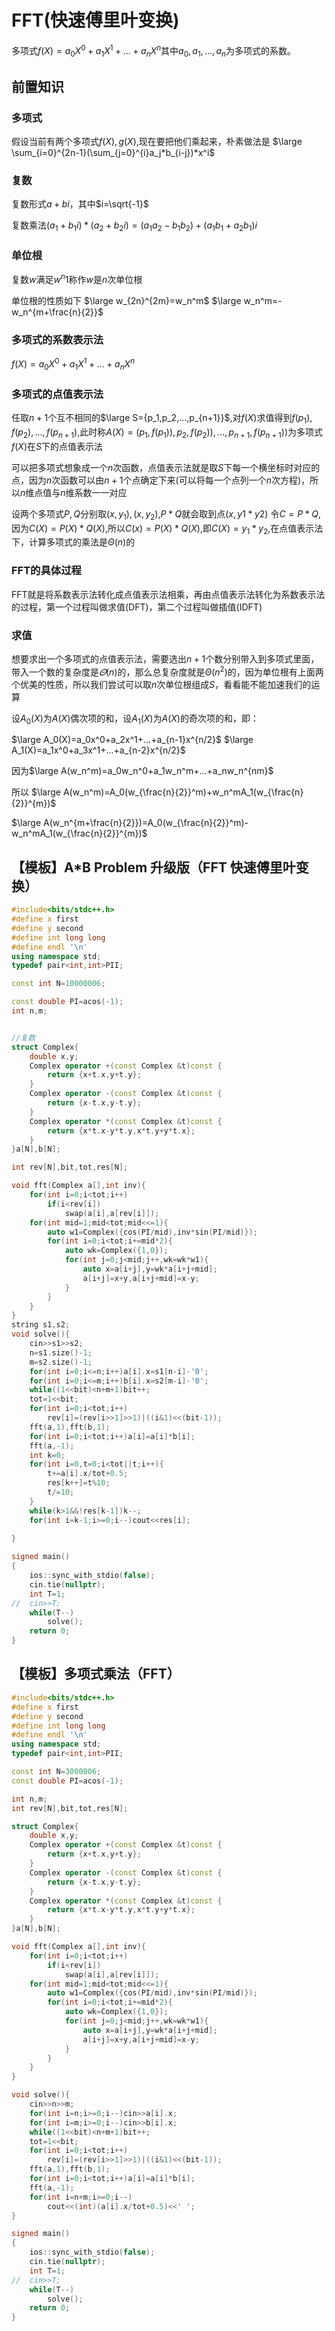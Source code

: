 # FFT(快速傅里叶变换)
多项式$f(X)=a_0X^0+a_1X^1+...+a_nX^n$其中$a_0,a_1,...,a_n$为多项式的系数。

## 前置知识

### 多项式

假设当前有两个多项式$f(X),g(X)$,现在要把他们乘起来，朴素做法是
$\large \sum_{i=0}^{2n-1}(\sum_{j=0}^{i}a_j*b_{i-j})*x^i$
	
### 复数

复数形式$a+bi$，其中$i=\sqrt{-1}$

复数乘法$(a_1+b_1i)*(a_2+b_2i)=(a_1a_2-b_1b_2)+(a_1b_1+a_2b_1)i$

### 单位根

复数$w$满足$w^n1$称作$w$是$n$次单位根

单位根的性质如下
$\large w_{2n}^{2m}=w_n^m$
$\large w_n^m=-w_n^{m+\frac{n}{2}}$

### 多项式的系数表示法

$f(X)=a_0X^0+a_1X^1+...+a_nX^n$

### 多项式的点值表示法

任取$n+1$个互不相同的$\large S={p_1,p_2,...,p_{n+1}}$,对$f(X)$求值得到$f(p_1),f(p_2),...,f(p_{n+1})$,此时称$A(X)={(p_1,f(p_1)),p_2,f(p_2)),...,p_{n+1},f(p_{n+1}))}$为多项式$f(X)$在$S$下的点值表示法

可以把多项式想象成一个$n$次函数，点值表示法就是取$S$下每一个横坐标时对应的点，因为$n$次函数可以由$n + 1$个点确定下来(可以将每一个点列一个$n$次方程)，所以$n$维点值与$n$维系数一一对应

设两个多项式$P,Q$分别取$(x,y_1),(x,y_2)$,$P*Q$就会取到点$(x,y1*y2)$
令$C=P*Q$,因为$C(X)=P(X)*Q(X)$,所以$C(x)=P(X)*Q(X)$,即$C(X)=y_1*y_2$,在点值表示法下，计算多项式的乘法是$\Theta(n)$的

### FFT的具体过程

FFT就是将系数表示法转化成点值表示法相乘，再由点值表示法转化为系数表示法的过程，第一个过程叫做求值(DFT)，第二个过程叫做插值(IDFT)

### 求值

想要求出一个多项式的点值表示法，需要选出$n+1$个数分别带入到多项式里面，带入一个数的复杂度是$\varTheta(n)$的，那么总复杂度就是$\Theta(n^2)$的，因为单位根有上面两个优美的性质，所以我们尝试可以取$n$次单位根组成$S$，看看能不能加速我们的运算

设$A_0(X)$为$A(X)$偶次项的和，设$A_1(X)$为$A(X)$的奇次项的和，即：

$\large A_0(X)=a_0x^0+a_2x^1+...+a_{n-1}x^{n/2}$
$\large A_1(X)=a_1x^0+a_3x^1+...+a_{n-2}x^{n/2}$

因为$\large A(w_n^m)=a_0w_n^0+a_1w_n^m+...+a_nw_n^{nm}$

所以
$\large A(w_n^m)=A_0(w_{\frac{n}{2}}^m)+w_n^mA_1(w_{\frac{n}{2}}^{m})$

$\large A(w_n^{m+\frac{n}{2}})=A_0(w_{\frac{n}{2}}^m)-w_n^mA_1(w_{\frac{n}{2}}^{m})$

## 【模板】A*B Problem 升级版（FFT 快速傅里叶变换）

```cpp
#include<bits/stdc++.h>
#define x first
#define y second
#define int long long 
#define endl '\n'
using namespace std;
typedef pair<int,int>PII;

const int N=10000006;

const double PI=acos(-1);
int n,m;


//复数
struct Complex{
	double x,y;
	Complex operator +(const Complex &t)const {
		return {x+t.x,y+t.y};
	}
	Complex operator -(const Complex &t)const {
		return {x-t.x,y-t.y};
	}
	Complex operator *(const Complex &t)const {
		return {x*t.x-y*t.y,x*t.y+y*t.x};
	}
}a[N],b[N];

int rev[N],bit,tot,res[N];

void fft(Complex a[],int inv){
	for(int i=0;i<tot;i++)
		if(i<rev[i])
			swap(a[i],a[rev[i]]);
	for(int mid=1;mid<tot;mid<<=1){
		auto w1=Complex({cos(PI/mid),inv*sin(PI/mid)});
		for(int i=0;i<tot;i+=mid*2){
			auto wk=Complex({1,0});
			for(int j=0;j<mid;j++,wk=wk*w1){
				auto x=a[i+j],y=wk*a[i+j+mid];
				a[i+j]=x+y,a[i+j+mid]=x-y;
			}
		}
	}
}
string s1,s2;
void solve(){
	cin>>s1>>s2;
	n=s1.size()-1;
	m=s2.size()-1;
	for(int i=0;i<=n;i++)a[i].x=s1[n-i]-'0';
	for(int i=0;i<=m;i++)b[i].x=s2[m-i]-'0';
	while((1<<bit)<n+m+1)bit++;
	tot=1<<bit;
	for(int i=0;i<tot;i++)
		rev[i]=(rev[i>>1]>>1)|((i&1)<<(bit-1));
	fft(a,1),fft(b,1);
	for(int i=0;i<tot;i++)a[i]=a[i]*b[i];
	fft(a,-1);
    int k=0;
    for(int i=0,t=0;i<tot||t;i++){
        t+=a[i].x/tot+0.5;
        res[k++]=t%10;
        t/=10;
    }
    while(k>1&&!res[k-1])k--;
    for(int i=k-1;i>=0;i--)cout<<res[i];
	
}

signed main()
{
	ios::sync_with_stdio(false);
    cin.tie(nullptr);
	int T=1;
//	cin>>T;
	while(T--)
		solve();
	return 0;
}
```





## 【模板】多项式乘法（FFT）
```cpp
#include<bits/stdc++.h>
#define x first
#define y second
#define int long long 
#define endl '\n'
using namespace std;
typedef pair<int,int>PII;

const int N=3000006;
const double PI=acos(-1);

int n,m;
int rev[N],bit,tot,res[N];

struct Complex{
	double x,y;
	Complex operator +(const Complex &t)const {
		return {x+t.x,y+t.y};
	}
	Complex operator -(const Complex &t)const {
		return {x-t.x,y-t.y};
	}
	Complex operator *(const Complex &t)const {
		return {x*t.x-y*t.y,x*t.y+y*t.x};
	}
}a[N],b[N];

void fft(Complex a[],int inv){
	for(int i=0;i<tot;i++)
		if(i<rev[i])
			swap(a[i],a[rev[i]]);
	for(int mid=1;mid<tot;mid<<=1){
		auto w1=Complex({cos(PI/mid),inv*sin(PI/mid)});
		for(int i=0;i<tot;i+=mid*2){
			auto wk=Complex({1,0});
			for(int j=0;j<mid;j++,wk=wk*w1){
				auto x=a[i+j],y=wk*a[i+j+mid];
				a[i+j]=x+y,a[i+j+mid]=x-y;
			}
		}
	}
}

void solve(){
	cin>>n>>m;
	for(int i=n;i>=0;i--)cin>>a[i].x;
	for(int i=m;i>=0;i--)cin>>b[i].x;
	while((1<<bit)<n+m+1)bit++;
	tot=1<<bit;
	for(int i=0;i<tot;i++)
		rev[i]=(rev[i>>1]>>1)|((i&1)<<(bit-1));
	fft(a,1),fft(b,1);
	for(int i=0;i<tot;i++)a[i]=a[i]*b[i];
	fft(a,-1);
	for(int i=n+m;i>=0;i--)
		cout<<(int)(a[i].x/tot+0.5)<<' ';
}

signed main()
{
	ios::sync_with_stdio(false);
    cin.tie(nullptr);
	int T=1;
//	cin>>T;
	while(T--)
		solve();
	return 0;
}

```
